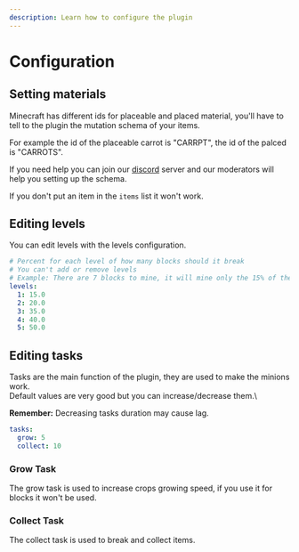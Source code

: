 ```yaml
---
description: Learn how to configure the plugin
---
```


# Configuration

## Setting materials

Minecraft has different ids for placeable and placed material, you'll have to tell to the plugin the mutation schema of your items.

For example the id of the placeable carrot is "CARRPT", the id of the palced is "CARROTS".

If you need help you can join our [discord](https://discord.io/RocketPlugins) server and our moderators will help you setting up the schema.

If you don't put an item in the `items` list it won't work.

## Editing levels

You can edit levels with the levels configuration.

```yaml
# Percent for each level of how many blocks should it break
# You can't add or remove levels
# Example: There are 7 blocks to mine, it will mine only the 15% of them at level 1
levels:
  1: 15.0
  2: 20.0
  3: 35.0
  4: 40.0
  5: 50.0
```

## Editing tasks

Tasks are the main function of the plugin, they are used to make the minions work.\
Default values are very good but you can increase/decrease them.\


**Remember:** Decreasing tasks duration may cause lag.

```yaml
tasks:
  grow: 5
  collect: 10
```

### Grow Task

The grow task is used to increase crops growing speed, if you use it for blocks it won't be used.

### Collect Task

The collect task is used to break and collect items.
